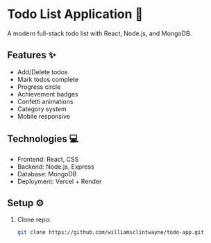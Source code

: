 # Todo List Application 🚀

A modern full-stack todo list with React, Node.js, and MongoDB.

## Features ✨
- Add/Delete todos
- Mark todos complete
- Progress circle
- Achievement badges
- Confetti animations
- Category system
- Mobile responsive

## Technologies 💻
- Frontend: React, CSS
- Backend: Node.js, Express
- Database: MongoDB
- Deployment: Vercel + Render

## Setup ⚙️
1. Clone repo:
   ```bash
   git clone https://github.com/williamsclintwayne/todo-app.git